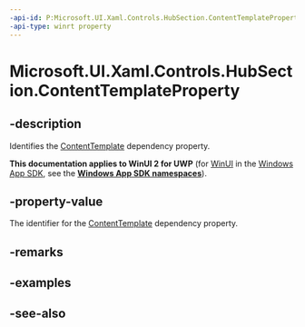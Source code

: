 ```yaml
---
-api-id: P:Microsoft.UI.Xaml.Controls.HubSection.ContentTemplateProperty
-api-type: winrt property
---
```


<!-- Property syntax
public Windows.UI.Xaml.DependencyProperty ContentTemplateProperty { get; }
-->

# Microsoft.UI.Xaml.Controls.HubSection.ContentTemplateProperty

## -description
Identifies the [ContentTemplate](hubsection_contenttemplate.md) dependency property.

**This documentation applies to WinUI 2 for UWP** (for [WinUI](/windows/apps/winui/winui3/) in the [Windows App SDK](/windows/apps/windows-app-sdk/), see the **[Windows App SDK namespaces](/windows/windows-app-sdk/api/winrt/)**).

## -property-value
The identifier for the [ContentTemplate](hubsection_contenttemplate.md) dependency property.

## -remarks

## -examples

## -see-also
